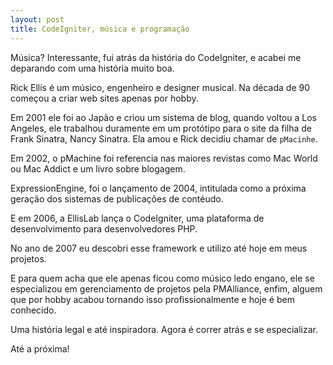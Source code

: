 ```yaml
---
layout: post
title: CodeIgniter, música e programação
---
```


Música? Interessante, fui atrás da história do CodeIgniter, e acabei me deparando com uma história muito boa.

Rick Ellis é um músico, engenheiro e designer musical. Na década de 90 começou a criar web sites apenas por hobby.

Em 2001 ele foi ao Japão e criou um sistema de blog, quando voltou a Los Angeles, ele trabalhou duramente em um protótipo para o site da filha de Frank Sinatra, Nancy Sinatra. Ela amou e Rick decidiu chamar de `pMacinhe`.

Em 2002, o pMachine foi referencia nas maiores revistas como Mac World ou Mac Addict e um livro sobre blogagem.

ExpressionEngine, foi o lançamento de 2004, intitulada como a próxima geração dos sistemas de publicações de contéudo.

E em 2006, a EllisLab lança o CodeIgniter, uma plataforma de desenvolvimento para desenvolvedores PHP.

No ano de 2007 eu descobri esse framework e utilizo até hoje em meus projetos.

E para quem acha que ele apenas ficou como músico ledo engano, ele se especializou em gerenciamento de projetos pela PMAlliance, enfim, alguem que por hobby acabou tornando isso profissionalmente e hoje é bem conhecido.

Uma história legal e até inspiradora. Agora é correr atrás e se especializar.

Até a próxima!
